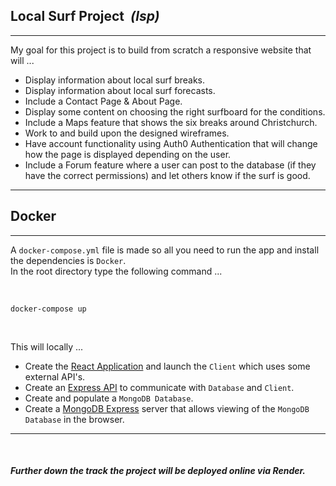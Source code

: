 ## <b> Local Surf Project </b><em>&nbsp;(lsp)</em>

---

My goal for this project is to build from scratch a responsive website that will ...

- Display information about local surf breaks.
- Display information about local surf forecasts.
- Include a Contact Page & About Page.
- Display some content on choosing the right surfboard for the conditions.
- Include a Maps feature that shows the six breaks around Christchurch.
- Work to and build upon the designed wireframes.
- Have account functionality using Auth0 Authentication that will change how the page is displayed depending on the user.
- Include a Forum feature where a user can post to the database (if they have the correct permissions) and let others know if the surf is good.

---

## Docker

---

A `docker-compose.yml` file is made so all you need to run the app and install the dependencies is `Docker`. <br>
In the root directory type the following command ...

<br>

```shell
docker-compose up
```

<br>

This will locally ...

- Create the [React Application](http://localhost:3001/) and launch the `Client` which uses some external API's.
- Create an [Express API](http://localhost:5001/) to communicate with `Database` and `Client`.
- Create and populate a `MongoDB Database`.
- Create a [MongoDB Express](http://localhost:8111/) server that allows viewing of the `MongoDB Database` in the browser.

---

<br>

##### _Further down the track the project will be deployed online via Render._

<br>
